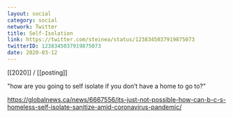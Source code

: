 ```yaml
---
layout: social
category: social
network: Twitter
title: Self-Isolation
link: https://twitter.com/steinea/status/1238345037919875073
twitterID: 1238345037919875073
date: 2020-03-12
---
```


[[2020]] / [[posting]]

"how are you going to self isolate if you don’t have a home to go to?"

<https://globalnews.ca/news/6667556/its-just-not-possible-how-can-b-c-s-homeless-self-isolate-sanitize-amid-coronavirus-pandemic/>
